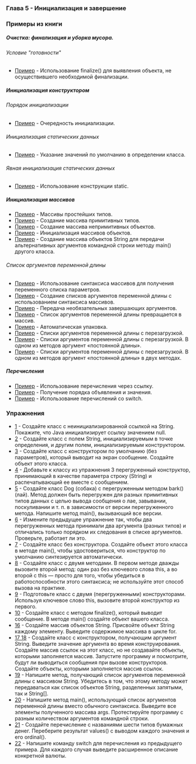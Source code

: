 ### Глава 5 - Инициализация и завершение

### Примеры из книги

##### Очистка: финализация и уборка мусора.
###### Условие "готовности"

* [Пример](examples/finalize/TerminationCondition.java) - Использование finalize() для выявления объекта, не осуществившего необходимой финализации.

##### Инициализация конструктором
###### Порядок инициализации

* [Пример](examples/constructorinitialization/orderinit/OrderOfInitialization.java) - Очередность инициализации.

###### Инициализация статических данных

* [Пример](examples/constructorinitialization/staticinit/StaticInitialization.java) - Указание значений по умолчанию в определении класса.

###### Явная инициализация статических данных

* [Пример](examples/constructorinitialization/explicit/ExpclicitStatic.java) - Использование конструкции static.

##### Инициализация массивов

* [Пример](examples/arraysinit/ArraysOfPrimitives.java) - Массивы простейших типов.
* [Пример](examples/arraysinit/ArrayNew.java) - Создание массива примитивных типов.
* [Пример](examples/arraysinit/ArrayClassObj.java) - Создание массива непримитивных объектов.
* [Пример](examples/arraysinit/ArrayInit.java) - Инициализация массивов объектов.
* [Пример](examples/arraysinit/DynamicArray.java) - Создание массива объектов String для передачи альтернативных аргументов командной строки методу main() другого класса.

###### Список аргументов переменной длины

* [Пример](examples/arraysinit/args/VarArgs.java) - Использование синтаксиса массивов для получения переменного списка параметров.
* [Пример](examples/arraysinit/args/NewVarArgs.java) - Создание списков аргументов переменной длины с использованием синтаксиса массивов.
* [Пример](examples/arraysinit/args/OptionalTrailingArguments.java) - Передача необязательных завершающих аргументов.
* [Пример](examples/arraysinit/args/VarargType.java) - Список аргументов переменной длины превращается в массив.
* [Пример](examples/arraysinit/args/AutoboxingVarargs.java) - Автоматическая упаковка.
* [Пример](examples/arraysinit/args/OverloadingVarargs.java) - Списки аргументов переменной длины с перезагрузкой.
* [Пример](examples/arraysinit/args/OverloadingVarargs2.java) - Списки аргументов переменной длины с перезагрузкой. В одном из методов аргумент «постоянной длины».
* [Пример](examples/arraysinit/args/OverloadingVarargs3.java) - Списки аргументов переменной длины с перезагрузкой. В одном из методов аргумент «постоянной длины» в двух методах.

##### Перечисления

* [Пример](examples/enums/SimpleEnumUse.java) - Использование перечисления через ссылку.
* [Пример](examples/enums/EnumOrder.java) - Получение порядка объявления и значения.
* [Пример](examples/enums/Burrito.java) - Использование перечислений со switch.

### Упражнения

* [1](exercises/ex1/DefaultInit.java) - Создайте класс с неинициализированной ссылкой на String. Покажите, что Java инициализирует ссылку значением null.
* [2](exercises/ex2/TwoObjConstrAndInit.java) - Создайте класс с полем String, инициализируемым в точке определения, и другим полем, инициализируемым конструктором.
* [3](exercises/ex3/DefaultConstructor.java) - Создайте класс с конструктором по умолчанию (без параметров), который выводит на экран сообщение. Создайте объект этого класса.
* [4](exercises/ex4/OverConstructors.java) - Добавьте к классу из упражнения 3 перегруженный конструктор, принимающий в качестве параметра строку (String) и распечатывающий ее вместе с сообщением.
* [5](exercises/ex5/OverMethod.java) - Создайте класс Dog (собака) с перегруженным методом bark() (лай). Метод должен быть перегружен для разных примитивных типов данных с целью вывода сообщения о лае, завывании, поскуливании и т. п. в зависимости от версии перегруженного метода. Напишите метод main(), вызывающий все версии.
* [6](exercises/ex6/ReverseOverMethod.java) - Измените предыдущее упражнение так, чтобы два перегруженных метода принимали два аргумента (разных типов) и отличались только порядком их следования в списке аргументов. Проверьте, работает ли это.
* [7](exercises/ex7/WithoutConstructor.java) - Создайте класс без конструктора. Создайте объект этого класса в методе main(), чтобы удостовериться, что конструктор по умолчанию синтезируется автоматически.
* [8](exercises/ex8/This.java) - Создайте класс с двумя методами. В первом методе дважды вызовите второй метод: один раз без ключевого слова this, а во второй с this — просто для того, чтобы убедиться в работоспособности этого синтаксиса; не используйте этот способ вызова на практике.
* [9](exercises/ex9/OverrideConstructor.java) - Подготовьте класс с двумя (перегруженными) конструкторами. Используя ключевое слово this, вызовите второй конструктор из первого.
* [10](exercises/ex10/Finalize.java) - Создайте класс с методом finalize(), который выводит сообщение. В методе main() создайте объект вашего класса.
* [16](exercises/ex16/ArraysString.java) - Создайте массив объектов String. Присвойте объект String каждому элементу. Выведите содержимое массива в цикле for.
* [17 18](exercises/ex18/ArraysStringWithConctructor.java) - Создайте класс с конструктором, получающим аргумент String. Выведите значение аргумента во время конструирования. Создайте массив ссылок на этот класс, но не создавайте объекты, которыми заполняется массив. Запустите программу и посмотрите, будут ли выводиться сообщения при вызове конструкторов. Создайте объекты, которыми заполняется массив ссылок.
* [19](exercises/ex19/StringVarargs.java) - Напишите метод, получающий список аргументов переменной длины с массивом String. Убедитесь в том, что этому методу может передаваться как  список объектов String, разделенных запятыми, так и String[].
* [20](exercises/ex20/OutputMainArgs.java) - Напишите метод main(), использующий список аргументов переменной длины вместо обычного синтаксиса. Выведите все элементы полученного массива args. Протестируйте программу с разным количеством аргументов командной строки.
* [21](exercises/ex21/EnumsValOrd.java) - Создайте перечисление с названиями шести типов бумажных денег. Переберите результат values() с выводом каждого значения и его ordinal().
* [22](exercises/ex22/Enums.java) - Напишите команду switch для перечисления из предыдущего примера. Для каждого случая выведите расширенное описание конкретной валюты.

